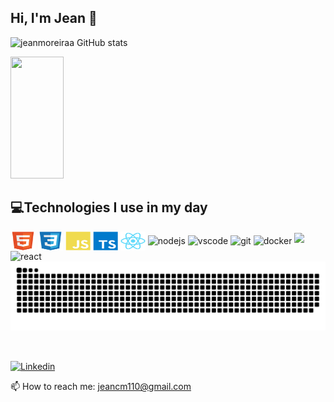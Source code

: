 
## Hi, I'm Jean 👋




![jeanmoreiraa GitHub stats](https://github-readme-stats.vercel.app/api?username=jeanmoreiraa&show_icons=true&theme=dark)

<img width="41%" height="195px" src="https://camo.githubusercontent.com/3879f219f9e030182e7e262388849ae5e214f2701971d5b56eb1bbbb6d566da4/68747470733a2f2f6769746875622d726561646d652d73746174732e76657263656c2e6170702f6170692f746f702d6c616e67732f3f757365726e616d653d656c64612d6f6c697665697261266c61796f75743d636f6d7061637426686964655f626f726465723d74727565267469746c655f636f6c6f723d36626661363226746578745f636f6c6f723d6663373863342662675f636f6c6f723d306431313137" data-canonical-src="https://github-readme-stats.vercel.app/api/top-langs/?username=jeanmoreiraa&amp;layout=compact&amp;hide_border=true&amp;title_color=6bfa62&amp;text_color=fc78c4&amp;bg_color=0d1117" style="max-width: 100%;">

## 💻Technologies I use in my day

<div style="display: inline_block">
  <img align="center" alt="html5" height="30" width="40" src="https://raw.githubusercontent.com/devicons/devicon/master/icons/html5/html5-original.svg" />
  <img align="center" alt="css" height="30" width="40" src="https://raw.githubusercontent.com/devicons/devicon/master/icons/css3/css3-original.svg" />
  <img align="center" alt="js" height="30" width="40" src="https://raw.githubusercontent.com/devicons/devicon/master/icons/javascript/javascript-plain.svg" />
  <img align="center" alt="ts" height="30" width="40" src="https://raw.githubusercontent.com/devicons/devicon/master/icons/typescript/typescript-plain.svg" />
  <img align="center" alt="react" height="30" width="40" src="https://raw.githubusercontent.com/devicons/devicon/master/icons/react/react-original.svg" />
  <img align="center" alt="nodejs" height="30" width="40" src="https://camo.githubusercontent.com/d21012299f2ccd4a7d73b13f896b0be91c9e71bb7f0b51f1cbfb783ed6b9f9b1/68747470733a2f2f63646e2e6a7364656c6976722e6e65742f67682f64657669636f6e732f64657669636f6e2f69636f6e732f6e6f64656a732f6e6f64656a732d6f726967696e616c2e737667" />
  <img align="center" alt="vscode" height="30" width="40" src="https://camo.githubusercontent.com/f39f203ca1defeb47e3505ef9044d3303c038c60de7e67f6c229992602e59128/68747470733a2f2f63646e2e6a7364656c6976722e6e65742f67682f64657669636f6e732f64657669636f6e2f69636f6e732f7673636f64652f7673636f64652d6f726967696e616c2e737667" />
  <img align="center" alt="git" height="30" width="40" src="https://camo.githubusercontent.com/15166a15835f145259844be455ab5945594a70c48a3090aa83d193bd5e3e9bc5/68747470733a2f2f63646e2e6a7364656c6976722e6e65742f67682f64657669636f6e732f64657669636f6e2f69636f6e732f6769742f6769742d6f726967696e616c2e737667" />
  <img align="center" alt="docker" height="30" width="40" src="https://camo.githubusercontent.com/4be49000a623aaf885b10cad79e304b6dc2c62841cbb9f3cdb24f9534df02689/68747470733a2f2f63646e2e6a7364656c6976722e6e65742f67682f64657669636f6e732f64657669636f6e2f69636f6e732f646f636b65722f646f636b65722d706c61696e2d776f72646d61726b2e737667" />
<img src="https://camo.githubusercontent.com/8023763e1d8220d7f2a3f9e0651013273301908bc7e347c2329aed96a59fbd1e/68747470733a2f2f7365656b6c6f676f2e636f6d2f696d616765732f462f6669676d612d6c6f676f2d453445323144334145412d7365656b6c6f676f2e636f6d2e706e67" height="25px" data-canonical-src="https://seeklogo.com/images/F/figma-logo-E4E21D3AEA-seeklogo.com.png" style="max-width: 100%;">
 <img align="center" alt="react" height="30" width="40" src="https://camo.githubusercontent.com/56b87fdd5972d8d9de2d37a5b532ddff10c99bfa7a1886a71c6849ab218b7f33/68747470733a2f2f63646e2e6a7364656c6976722e6e65742f67682f64657669636f6e732f64657669636f6e2f69636f6e732f706f737467726573716c2f706f737467726573716c2d6f726967696e616c2d776f72646d61726b2e737667" />



<img src="https://raw.githubusercontent.com/platane/snk/output/github-contribution-grid-snake-dark.svg" alt="Allyson" style="max-width: 100%;">

</div><br/>
  
## 

[![Linkedin](https://img.shields.io/badge/LinkedIn-0077B5?style=for-the-badge&logo=linkedin&logoColor=white)](https://www.linkedin.com/in/jeanmoreiraa/)


📫 How to reach me: jeancm110@gmail.com






